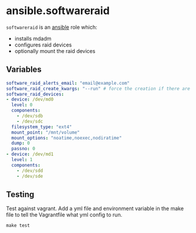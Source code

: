# ansible.softwareraid
`softwareraid` is an [ansible](http://www.ansible.com) role which: 
 * installs mdadm
 * configures raid devices
 * optionally mount the raid devices 


## Variables
```yaml
software_raid_alerts_email: "email@example.com"
software_raid_create_kwargs: "--run" # force the creation if there are any prompts
software_raid_devices:
- device: /dev/md0
  level: 0
  components:
    - /dev/sdb
    - /dev/sdc
  filesystem_type: "ext4"
  mount_point: "/mnt/volume"
  mount_options: "noatime,noexec,nodiratime"
  dump: 0
  passno: 0
- device: /dev/md1
  level: 1
  components:
    - /dev/sdd
    - /dev/sde
```

## Testing

Test against vagrant. Add a yml file and environment variable in the 
make file to tell the Vagrantfile what yml config to run.

```
make test
```
